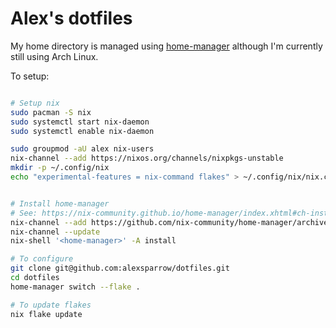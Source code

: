 # Alex's dotfiles

My home directory is managed using [home-manager](https://github.com/nix-community/home-manager) although I'm currently still using Arch Linux.

To setup:

```bash

# Setup nix
sudo pacman -S nix
sudo systemctl start nix-daemon
sudo systemctl enable nix-daemon

sudo groupmod -aU alex nix-users
nix-channel --add https://nixos.org/channels/nixpkgs-unstable
mkdir -p ~/.config/nix
echo "experimental-features = nix-command flakes" > ~/.config/nix/nix.conf


# Install home-manager
# See: https://nix-community.github.io/home-manager/index.xhtml#ch-installation
nix-channel --add https://github.com/nix-community/home-manager/archive/master.tar.gz home-manager
nix-channel --update
nix-shell '<home-manager>' -A install

# To configure
git clone git@github.com:alexsparrow/dotfiles.git
cd dotfiles
home-manager switch --flake .

# To update flakes
nix flake update
```
